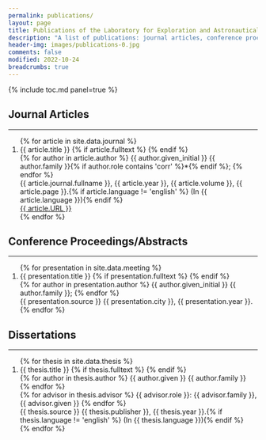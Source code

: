 ```yaml
---
permalink: publications/
layout: page
title: Publications of the Laboratory for Exploration and Astronautical Physics
description: "A list of publications: journal articles, conference proceedings/abstracts, and dissertations."
header-img: images/publications-0.jpg
comments: false
modified: 2022-10-24
breadcrumbs: true
---
```


{% include toc.md panel=true %}

## Journal Articles
-----

<!-- <div itemscope itemtype="https://schema.org/Person"><a itemprop="sameAs" content="https://orcid.org/0000-0001-9374-5981" href="https://orcid.org/0000-0001-9374-5981" target="orcid.widget" rel="me noopener noreferrer" style="vertical-align:top;"><img src="https://orcid.org/sites/default/files/images/orcid_16x16.png" style="width:1em;margin-right:.5em;" alt="ORCID iD icon">https://orcid.org/0000-0001-9374-5981</a></div>

<div markdown="0">
    <a href="https://scholar.google.com/citations?user=TcKXbCoAAAAJ&hl=en" class="btn btn-info">Google Scholar Profile</a>
</div> -->

<div class='panel-pub'>
<ol reversed>
{% for article in site.data.journal %}
    <li>
    <div class="title">
    <span class="title">{{ article.title }}</span>
    {% if article.fulltext %}
        <a title="fulltext" href="{{ site.url }}/downloads/journal/{{ article.fulltext }}"><i class="fa fa-file-pdf-o"></i></a>
    {% endif %}
    </div>
    <div class='author'>
    {% for author in article.author %}
        <!-- <span class='{{ author.role }}'>{{ author.family }}, {{ author.given_initial }}{% if author.role contains 'corr' %}*{% endif %}; </span> -->
        <span class='{{ author.role }}'>{{ author.given_initial }} {{ author.family }}{% if author.role contains 'corr' %}*{% endif %}; </span>
    {% endfor %}
    </div>
    <div class="pubinfo">
    <!-- <span class="source">{{ article.journal.abbreviation }} </span><span class="year">{{ article.year }}, </span><span class="volume">{{ article.volume }}, </span><span class="page">{{ article.page }}.</span>{% if article.language != 'english' %}<span class="language"> (In {{ article.language }})</span>{% endif %} -->
    <span class="source">{{ article.journal.fullname }}, </span><span class="year">{{ article.year }}, </span><span class="volume">{{ article.volume }}, </span><span class="page">{{ article.page }}.</span>{% if article.language != 'english' %}<span class="language"> (In {{ article.language }})</span>{% endif %}
    </div>
    <div class="url">
        <a href="{{ article.URL }}">{{ article.URL }}</a>
    </div>
    </li>
{% endfor %}
</ol>
</div>

## Conference Proceedings/Abstracts
-----

<div class='panel-pub'>
<ol>
{% for presentation in site.data.meeting %}
    <li>
    <div class="title">
    <span class="title">{{ presentation.title }}</span>
    {% if presentation.fulltext %}
        <a title="fulltext" href="{{ site.url }}/downloads/meeting/{{ presentation.fulltext }}"><i class="fa fa-file-pdf-o"></i></a>
    {% endif %}
    </div>
    <div class='author'>
    {% for author in presentation.author %}
        <!-- <span class='{{ author.role }}'>{{ author.family }}, {{ author.given_initial }}; </span> -->
        <span class='{{ author.role }}'>{{ author.given_initial }} {{ author.family }}; </span>
    {% endfor %}
    </div>
    <div class="pubinfo">
    <span class="source">{{ presentation.source }} </span><span class="city">{{ presentation.city }}, </span><span class="year">{{ presentation.year }}.</span>
    </div>
    </li>
{% endfor %}
</ol>
</div>

## Dissertations
-----

<div class='panel-pub'>
<ol>
{% for thesis in site.data.thesis %}
    <li>
    <div class="title">
    <span class="title">{{ thesis.title }}</span>
    {% if thesis.fulltext %}
        <a title="fulltext" href="{{ site.url }}/downloads/thesis/{{ thesis.fulltext }}"><i class="fa fa-file-pdf-o"></i></a>
    {% endif %}
    </div>
    <div class='author'>
    {% for author in thesis.author %}
        <!-- <span class='{{ author.role }}'>{{ author.family }}, {{ author.given }}</span> -->
        <span class='{{ author.role }}'>{{ author.given }} {{ author.family }}</span>
    {% endfor %}
    </div>
    {% for advisor in thesis.advisor %}
        <span class='advisor'>{{ advisor.role }}: {{ advisor.family }}, {{ advisor.given }}</span>
    {% endfor %}
    <div class="pubinfo">
    <span class="source">{{ thesis.source }} </span><span class="publisher">{{ thesis.publisher }}, </span><span class="year">{{ thesis.year }}.</span>{% if thesis.language != 'english' %}<span class="language"> (In {{ thesis.language }})</span>{% endif %}
    </div>
    </li>
{% endfor %}
</ol>
</div>
